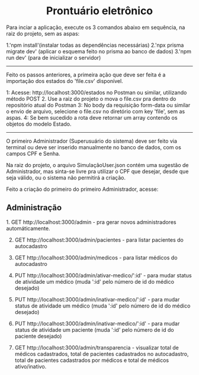 <h1 align="center"> Prontuário eletrônico </h1>

Para inciar a aplicação, execute os 3 comandos abaixo em sequência, na raiz do projeto, sem as aspas:

1.'npm install'(instalar todas as dependências necessárias)
2.'npx prisma migrate dev' (aplicar o esquema feito no prisma ao banco de dados)
3.'npm run dev' (para de inicializar o servidor)

<hr>
Feito os passos anteriores, a primeira ação que deve ser feita é a importação dos estados do 'file.csv' disponível. 

1: Acesse: http://localhost:3000/estados no Postman ou similar, utilizando método POST
2. Use a raiz do projeto o mova o file.csv pra dentro do repositório atual do Postman
3: No body da requisição form-data ou similar o envio de arquivo, selecione o file.csv no diretório com key 'file', sem as aspas.
4: Se bem sucedido a rota deve retornar um array contendo os objetos do modelo Estado.
<hr>
O primeiro Administrador (Superusuário do sistema) deve ser feito via terminal ou deve ser inserido manualmente no banco de dados, com os campos CPF e Senha.

Na raiz do projeto, o arquivo SimulaçãoUser.json contém uma sugestão de Administrador, mas sinta-se livre pra utilizar o CPF que desejar, desde que seja válido, ou o sistema não permitirá a criação. 

Feito a criação do primeiro do primeiro Administrador, acesse:

<h2>Administração</h2>
1. GET http://localhost:3000/admin - pra gerar novos administradores automáticamente.

2. GET http://localhost:3000/admin/pacientes - para listar pacientes do autocadastro

3. GET http://localhost:3000/admin/medicos - para listar médicos do autocadastro

4. PUT http://localhost:3000/admin/ativar-medico/':id' - para mudar status de atividade um médico (muda ':id' pelo número de id do médico desejado)

5. PUT http://localhost:3000/admin/inativar-medico/':id' - para mudar status de atividade um médico (muda ':id' pelo número de id do médico desejado)

6. PUT http://localhost:3000/admin/inativar-medico/':id' - para mudar status de atividade um paciente (muda ':id' pelo número de id do paciente desejado)

7. GET http://localhost:3000/admin/transparencia - visualizar total de médicos 
cadastrados, total de pacientes cadastrados no autocadastro, total de pacientes 
cadastrados por médicos e total de médicos ativo/inativo.


 



